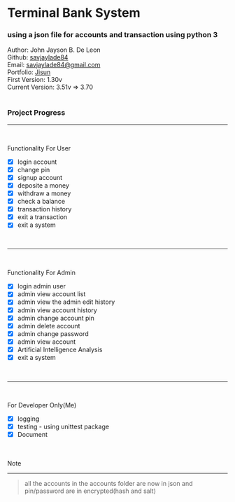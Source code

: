 # Terminal Bank System

### using a json file for accounts and transaction using python 3<br>

Author: John Jayson B. De Leon<br>
Github: [savjaylade84](github.com/savjaylade84) <br>
Email: savjaylade84@gmail.com<br>
Portfolio: [Jisun](https://savjaylade84.github.io/Jisun.github.io/)<br>
First Version: 1.30v<br>
Current Version: 3.51v => 3.70 <br><br>
### Project Progress <br>
<hr><br>

Functionality For User<br>

- [x] login account
- [x] change pin
- [x] signup account
- [x] deposite a money
- [x] withdraw a money
- [x] check a balance
- [x] transaction history
- [x] exit a transaction
- [x] exit a system

<br>
<hr><br>

Functionality For Admin<br>

- [x] login admin user
- [x] admin view account list
- [x] admin view the admin edit history
- [x] admin view account history
- [x] admin change account pin
- [x] admin delete account
- [x] admin change password
- [x] admin view account
- [x] Artificial Intelligence Analysis
- [x] exit a system

<br>
<hr><br>

For Developer Only(Me)<br>

- [x] logging
- [x] testing - using unittest package
- [x] Document

<br><br>
Note
<hr>

> all the accounts in the accounts folder are now in json and pin/password are in encrypted(hash and salt)

